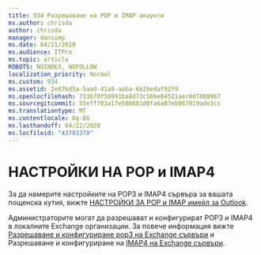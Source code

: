 ```yaml
---
title: 934 Разрешаване на POP и IMAP акаунти
ms.author: chrisda
author: chrisda
manager: dansimp
ms.date: 04/21/2020
ms.audience: ITPro
ms.topic: article
ROBOTS: NOINDEX, NOFOLLOW
localization_priority: Normal
ms.custom: 934
ms.assetid: 2e07bd5a-5aad-41a9-aaba-6b2bedaf92f9
ms.openlocfilehash: 733b70f50991ba8d73c566e04521aec0d78889b7
ms.sourcegitcommit: 55eff703a17e500681d8fa6a87eb067019ade3cc
ms.translationtype: MT
ms.contentlocale: bg-BG
ms.lasthandoff: 04/22/2020
ms.locfileid: "43703379"
---
```

# <a name="pop-and-imap4-settings"></a>НАСТРОЙКИ НА POP и IMAP4

За да намерите настройките на POP3 и IMAP4 сървъра за вашата пощенска кутия, вижте [НАСТРОЙКИ ЗА POP и IMAP имейл за Outlook](https://support.office.com/article/8361e398-8af4-4e97-b147-6c6c4ac95353.aspx).

Администраторите могат да разрешават и конфигурират POP3 и IMAP4 в локалните Exchange организации. За повече информация вижте [Разрешаване и конфигуриране pop3 на Exchange сървъри](https://technet.microsoft.com/library/bb124934.aspx) и Разрешаване и конфигуриране на [IMAP4 на Exchange сървъри](https://technet.microsoft.com/library/bb124489.aspx).
